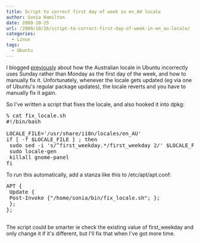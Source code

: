 ```yaml
---
title: Script to correct first day of week in en_AU locale
author: Sonia Hamilton
date: 2009-10-25
url: /2009/10/26/script-to-correct-first-day-of-week-in-en_au-locale/
categories:
  - Linux
tags:
  - Ubuntu
---
```

I blogged [previously][1] about how the Australian locale in Ubuntu incorrectly uses Sunday rather than Monday as the first day of the week, and how to manually fix it. Unfortunately, whenever the locale gets updated (eg via one of Ubuntu's regular package updates), the locale reverts and you have to manually fix it again.

<!--more-->

So I've written a script that fixes the locale, and also hooked it into dpkg:

<pre>% cat fix_locale.sh
#!/bin/bash

LOCALE_FILE='/usr/share/i18n/locales/en_AU'
if [ -f $LOCALE_FILE ] ; then
 sudo sed -i 's/^first_weekday.*/first_weekday 2/' $LOCALE_FILE
 sudo locale-gen
 killall gnome-panel
fi
</pre>

To run this automatically, add a stanza like this to /etc/apt/apt.conf:

<pre>APT {
 Update {
 Post-Invoke {"/home/sonia/bin/fix_locale.sh"; };
 };
};

</pre>

The script could be smarter ie check the existing value of first_weekday and only change it if it's different, but I'll fix that when I've got more time.

 [1]: http://blog2.snowfrog.net/2008/02/06/change-first-day-of-week-in-ubuntus-gnome-calendar/
